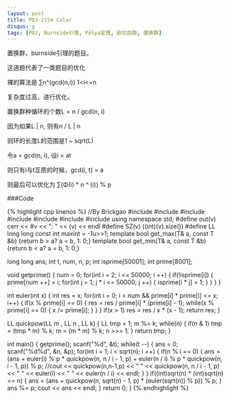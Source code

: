 ```yaml
---
layout: post
title: POJ-2154 Color
disqus: y
tags: [POJ, Burnside引理, Pólya定理, 欧拉函数, 置换群]
---
```


置换群，burnside引理的题目。

这道题代表了一类题目的优化

裸的算法是 ∑n^(gcd(n,i)) 1&lt;i&lt;=n

复杂度过高，进行优化。

置换群种循环的个数L = n / gcd(n, i)

因为如果L | n, 则有n / L | n

则环的长度L的范围是1 ~ sqrt(L)

令a = gcd(n, i), 设i = at

则只有i与t互质的时候，gcd(i, t) = a

则最后可以优化为 ∑(Φ(i) * n ^ (i)) % p

###Code

{% highlight cpp linenos %}
//By Brickgao
#include <iostream>
#include <cstdio>
#include <cstring>
#include <cmath>
#include <cstdlib>
#include <algorithm>
#include <vector>
using namespace std;
#define out(v) cerr << #v << ": " << (v) << endl
#define SZ(v) ((int)(v).size())
#define LL long long
const int maxint = -1u>>1;
template <class T> bool get_max(T& a, const T &b) {return b > a? a = b, 1: 0;}
template <class T> bool get_min(T& a, const T &b) {return b < a? a = b, 1: 0;}

long long ans;
int t, num, n, p;
int isprime[50001];
int prime[8001];

void getprime() {
    num = 0;
    for(int i = 2; i <= 50000; i ++) {
        if(!isprime[i]) {
            prime[num ++] = i;
            for(int j = 1; j * i <= 50000; j ++) {
                isprime[i * j] = 1;
            }
        }
    }
}

int euler(int x) {
    int res = x;
    for(int i = 0; i < num && prime[i] * prime[i] <= x; i++) {
        if(x % prime[i] == 0) {
            res = res / prime[i] * (prime[i] - 1);
            while(x % prime[i] == 0) {
                x /= prime[i];
            }
        }
    }
    if(x > 1) res = res / x * (x - 1);
    return res;
}

LL quickpow(LL m , LL n , LL k) {
    LL tmp = 1; 
    m %= k;
    while(n) { 
        if(n & 1)
            tmp = (tmp * m) % k; 
        m = (m * m) % k;
        n >>= 1;
    } 
    return tmp;
} 

int main() {
    getprime();
    scanf("%d", &t);
    while(t --) {
        ans = 0;
        scanf("%d%d", &n, &p);
        for(int i = 1; i < sqrt(n); i ++) {
            if(n % i == 0) {
                ans = (ans + euler(i) % p * quickpow(n, n / i - 1, p) + euler(n / i) % p * quickpow(n, i - 1, p)) % p;
                //cout << quickpow(n,n-1,p) << " " << quickpow(n, n / i - 1, p) << " " << euler(i) << " " << euler(n / i) << endl;
            }
        }
        if((int)sqrt(n) * (int)sqrt(n) == n) {
            ans = (ans + quickpow(n, sqrt(n) - 1, p) * (euler(sqrt(n)) % p)) % p;
        }
        ans %= p;
        cout << ans << endl;
    }
    return 0;
}
{% endhighlight %}

